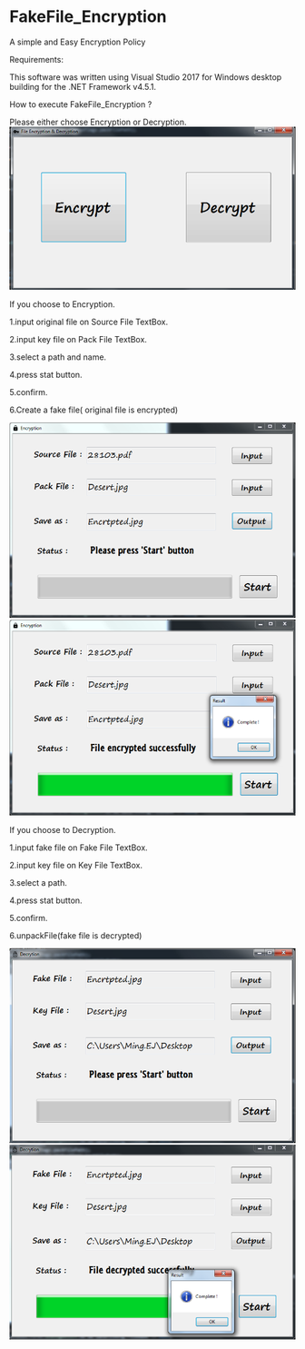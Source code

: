 # FakeFile_Encryption
A simple and Easy Encryption Policy

Requirements: 

This software was written using Visual Studio 2017 for Windows desktop building for the .NET Framework v4.5.1.

How to execute FakeFile_Encryption ?

Please either choose Encryption or Decryption.
![image](https://github.com/Ming-Shu/FakeFile_Encryption/blob/master/Main.PNG)

If you choose to Encryption.

1.input original file on Source File TextBox.

2.input key file on Pack File TextBox.

3.select a path and name.

4.press stat button.

5.confirm.

6.Create a fake file( original file is encrypted)

![image](https://github.com/Ming-Shu/FakeFile_Encryption/blob/master/Encryption.PNG)
![image](https://github.com/Ming-Shu/FakeFile_Encryption/blob/master/Encryption_Complete.PNG)


If you choose to Decryption.

1.input fake file on Fake File TextBox.

2.input key file on Key File TextBox.

3.select a path.

4.press stat button.

5.confirm.

6.unpackFile(fake file is decrypted)

![image](https://github.com/Ming-Shu/FakeFile_Encryption/blob/master/Decryption.PNG)
![image](https://github.com/Ming-Shu/FakeFile_Encryption/blob/master/Decryption_Complete.PNG)
